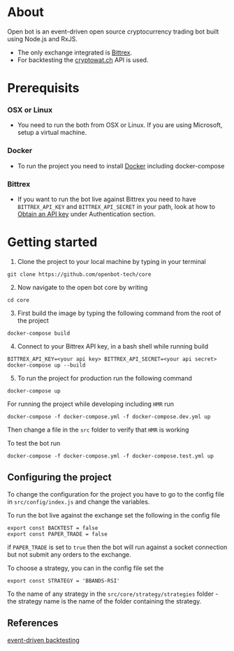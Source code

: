 # About

Open bot is an event-driven open source cryptocurrency trading bot built using Node.js and RxJS.
- The only exchange integrated is [Bittrex](https://bittrex.com/).
- For backtesting the [cryptowat.ch](https://cryptowat.ch/) API is used.

# Prerequisits 

### OSX or Linux
- You need to run the both from OSX or Linux. If you are using Microsoft, setup a virtual machine. 

### Docker

- To run the project you need to install [Docker](https://www.docker.com/) including docker-compose

### Bittrex

- If you want to run the bot live against Bittrex you need to have `BITTREX_API_KEY` and `BITTREX_API_SECRET` in your path, look at how to [Obtain an API key](https://bittrex.github.io/api/v1-1) under Authentication section.

# Getting started

1) Clone the project to your local machine by typing in your terminal

`git clone https://github.com/openbot-tech/core`

2) Now navigate to the open bot core by writing

`cd core`

3) First build the image by typing the following command from the root of the project

`docker-compose build`

4) Connect to your Bittrex API key, in a bash shell while running build

`BITTREX_API_KEY=<your api key> BITTREX_API_SECRET=<your api secret> docker-compose up --build`

5) To run the project for production run the following command

`docker-compose up`

For running the project while developing including `HMR` run

`docker-compose -f docker-compose.yml -f docker-compose.dev.yml up`

Then change a file in the `src` folder to verify that `HMR` is working

To test the bot run

`docker-compose -f docker-compose.yml -f docker-compose.test.yml up`

## Configuring the project

To change the configuration for the project you have to go to the config file in `src/config/index.js` and change the variables.

To run the bot live against the exchange set the following in the config file

```
export const BACKTEST = false
export const PAPER_TRADE = false
```

if `PAPER_TRADE` is set to `true` then the bot will run against a socket connection but not submit any orders to the exchange.

To choose a strategy, you can in the config file set the

```
export const STRATEGY = 'BBANDS-RSI'
```

To the name of any strategy in the `src/core/strategy/strategies` folder - the strategy name is the name of the folder containing the strategy.

## References

[event-driven backtesting](https://www.quantstart.com/articles/Event-Driven-Backtesting-with-Python-Part-I)
